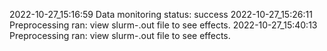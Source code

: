 2022-10-27_15:16:59 Data monitoring status: success
2022-10-27_15:26:11 Preprocessing ran: view slurm-.out file to see effects.
2022-10-27_15:40:13 Preprocessing ran: view slurm-.out file to see effects.
